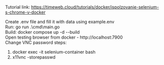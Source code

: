 Tutorial link: https://timeweb.cloud/tutorials/docker/ispolzovanie-selenium-s-chrome-v-docker

Create .env file and fill it with data using example.env\
Run: go run .\cmd\main.go\
Build: docker compose up -d --build\
Open testing browser from docker - http://localhost:7900  \
Change VNC password steps:
1) docker exec -it selenium-container bash
2) x11vnc -storepasswd

